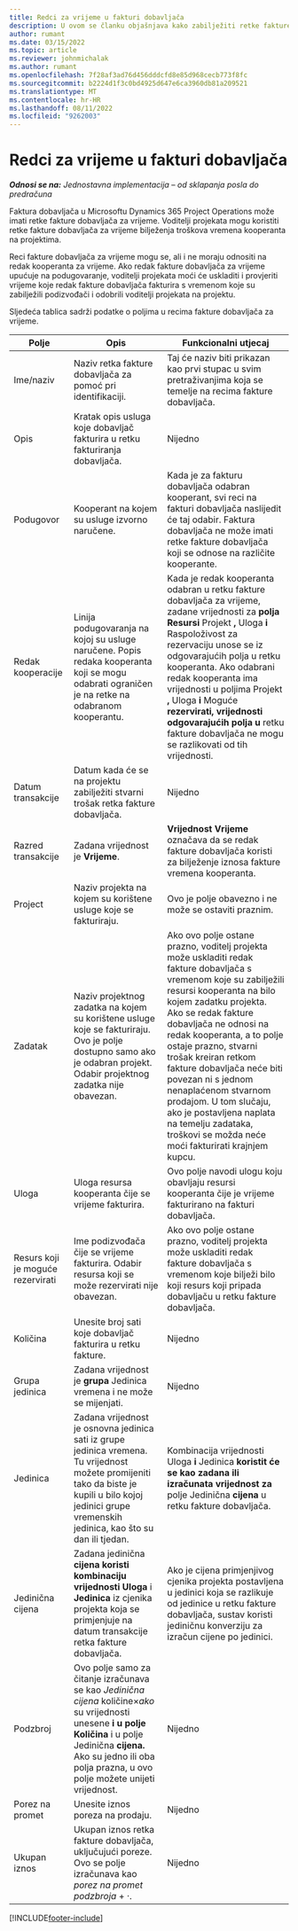 ```yaml
---
title: Redci za vrijeme u fakturi dobavljača
description: U ovom se članku objašnjava kako zabilježiti retke fakture dobavljača za vremenske troškove koje su stavili kooperanti.
author: rumant
ms.date: 03/15/2022
ms.topic: article
ms.reviewer: johnmichalak
ms.author: rumant
ms.openlocfilehash: 7f28af3ad76d456dddcfd8e85d968cecb773f8fc
ms.sourcegitcommit: b2224d1f3c0bd4925d647e6ca3960db81a209521
ms.translationtype: MT
ms.contentlocale: hr-HR
ms.lasthandoff: 08/11/2022
ms.locfileid: "9262003"
---
```

# <a name="vendor-invoice-lines-for-time"></a>Redci za vrijeme u fakturi dobavljača

_**Odnosi se na:** Jednostavna implementacija – od sklapanja posla do predračuna_

Faktura dobavljača u Microsoftu Dynamics 365 Project Operations može imati retke fakture dobavljača za vrijeme. Voditelji projekata mogu koristiti retke fakture dobavljača za vrijeme bilježenja troškova vremena kooperanta na projektima.

Reci fakture dobavljača za vrijeme mogu se, ali i ne moraju odnositi na redak kooperanta za vrijeme. Ako redak fakture dobavljača za vrijeme upućuje na podugovaranje, voditelji projekata moći će uskladiti i provjeriti vrijeme koje redak fakture dobavljača fakturira s vremenom koje su zabilježili podizvođači i odobrili voditelji projekata na projektu.

Sljedeća tablica sadrži podatke o poljima u recima fakture dobavljača za vrijeme.

| Polje | Opis | Funkcionalni utjecaj |
| --- | --- | --- |
| Ime/naziv | Naziv retka fakture dobavljača za pomoć pri identifikaciji. | Taj će naziv biti prikazan kao prvi stupac u svim pretraživanjima koja se temelje na recima fakture dobavljača. |
| Opis | Kratak opis usluga koje dobavljač fakturira u retku fakturiranja dobavljača. | Nijedno |
| Podugovor | Kooperant na kojem su usluge izvorno naručene. | Kada je za fakturu dobavljača odabran kooperant, svi reci na fakturi dobavljača naslijedit će taj odabir. Faktura dobavljača ne može imati retke fakture dobavljača koji se odnose na različite kooperante. |
| Redak kooperacije | Linija podugovaranja na kojoj su usluge naručene. Popis redaka kooperanta koji se mogu odabrati ograničen je na retke na odabranom kooperantu. | Kada je redak kooperanta odabran u retku fakture dobavljača za vrijeme, zadane vrijednosti za **polja Resursi** Projekt **,** Uloga **i** Raspoloživost za rezervaciju unose se iz odgovarajućih polja u retku kooperanta. Ako odabrani redak kooperanta ima vrijednosti u poljima Projekt **,** Uloga **i** Moguće **rezervirati, vrijednosti odgovarajućih polja u** retku fakture dobavljača ne mogu se razlikovati od tih vrijednosti. |
| Datum transakcije | Datum kada će se na projektu zabilježiti stvarni trošak retka fakture dobavljača. | Nijedno |
| Razred transakcije | Zadana vrijednost je **Vrijeme**. | **Vrijednost Vrijeme** označava da se redak fakture dobavljača koristi za bilježenje iznosa fakture vremena kooperanta. |
| Project | Naziv projekta na kojem su korištene usluge koje se fakturiraju. | Ovo je polje obavezno i ne može se ostaviti praznim. |
| Zadatak | Naziv projektnog zadatka na kojem su korištene usluge koje se fakturiraju. Ovo je polje dostupno samo ako je odabran projekt. Odabir projektnog zadatka nije obavezan. | Ako ovo polje ostane prazno, voditelj projekta može uskladiti redak fakture dobavljača s vremenom koje su zabilježili resursi kooperanta na bilo kojem zadatku projekta. Ako se redak fakture dobavljača ne odnosi na redak kooperanta, a to polje ostaje prazno, stvarni trošak kreiran retkom fakture dobavljača neće biti povezan ni s jednom nenaplaćenom stvarnom prodajom. U tom slučaju, ako je postavljena naplata na temelju zadataka, troškovi se možda neće moći fakturirati krajnjem kupcu. |
| Uloga | Uloga resursa kooperanta čije se vrijeme fakturira. | Ovo polje navodi ulogu koju obavljaju resursi kooperanta čije je vrijeme fakturirano na fakturi dobavljača. |
| Resurs koji je moguće rezervirati | Ime podizvođača čije se vrijeme fakturira. Odabir resursa koji se može rezervirati nije obavezan. | Ako ovo polje ostane prazno, voditelj projekta može uskladiti redak fakture dobavljača s vremenom koje bilježi bilo koji resurs koji pripada dobavljaču u retku fakture dobavljača. |
| Količina | Unesite broj sati koje dobavljač fakturira u retku fakture. |Nijedno |
| Grupa jedinica | Zadana vrijednost je **grupa** Jedinica vremena i ne može se mijenjati. | Nijedno |
| Jedinica | Zadana vrijednost je osnovna jedinica sati iz grupe jedinica vremena. Tu vrijednost možete promijeniti tako da biste je kupili u bilo kojoj jedinici grupe vremenskih jedinica, kao što su dan ili tjedan. | Kombinacija vrijednosti Uloga **i** Jedinica **koristit će se kao zadana ili izračunata vrijednost za** polje Jedinična **cijena** u retku fakture dobavljača. |
| Jedinična cijena | Zadana jedinična **cijena koristi kombinaciju vrijednosti Uloga** i **Jedinica** iz cjenika projekta koja se primjenjuje na datum transakcije retka fakture dobavljača. | Ako je cijena primjenjivog cjenika projekta postavljena u jedinici koja se razlikuje od jedinice u retku fakture dobavljača, sustav koristi jediničnu konverziju za izračun cijene po jedinici. |
| Podzbroj | Ovo polje samo za čitanje izračunava se kao *Jedinična cijena* količine&times;*ako* su vrijednosti unesene **i u polje Količina** i u polje Jedinična **cijena.** Ako su jedno ili oba polja prazna, u ovo polje možete unijeti vrijednost. | Nijedno |
| Porez na promet | Unesite iznos poreza na prodaju. | Nijedno |
| Ukupan iznos | Ukupan iznos retka fakture dobavljača, uključujući poreze. Ovo se polje izračunava kao *porez na promet podzbroja* + *·*. | Nijedno |

[!INCLUDE[footer-include](../../includes/footer-banner.md)]
